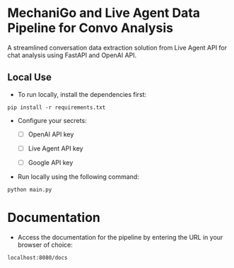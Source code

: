 # MechaniGo and Live Agent Data Pipeline for Convo Analysis

A streamlined conversation data extraction solution from Live Agent API for chat analysis using FastAPI and OpenAI API.

## Local Use

- To run locally, install the dependencies first:

```
pip install -r requirements.txt
```

- Configure your secrets:

    - [ ] OpenAI API key

    - [ ] Live Agent API key

    - [ ] Google API key

- Run locally using the following command:

```
python main.py
```

# Documentation

- Access the documentation for the pipeline by entering the URL in your browser of choice:

```
localhost:8080/docs
```
